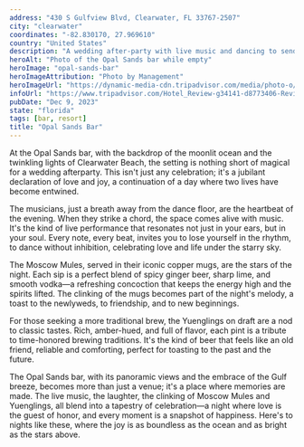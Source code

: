 ```yaml
---
address: "430 S Gulfview Blvd, Clearwater, FL 33767-2507"
city: "clearwater"
coordinates: "-82.830170, 27.969610"
country: "United States"
description: "A wedding after-party with live music and dancing to send off the newlyweds"
heroAlt: "Photo of the Opal Sands bar while empty"
heroImage: "opal-sands-bar"
heroImageAttribution: "Photo by Management"
heroImageUrl: "https://dynamic-media-cdn.tripadvisor.com/media/photo-o/12/67/09/db/opal-sands-resort.jpg?w=2000&h=-1&s=1"
infoUrl: "https://www.tripadvisor.com/Hotel_Review-g34141-d8773406-Reviews-Opal_Sands_Resort_Spa-Clearwater_Florida.html"
pubDate: "Dec 9, 2023"
state: "florida"
tags: [bar, resort]
title: "Opal Sands Bar"
---
```


At the Opal Sands bar, with the backdrop of the moonlit ocean and the twinkling lights of Clearwater Beach, the setting is nothing short of magical for a wedding afterparty. This isn't just any celebration; it's a jubilant declaration of love and joy, a continuation of a day where two lives have become entwined.

The musicians, just a breath away from the dance floor, are the heartbeat of the evening. When they strike a chord, the space comes alive with music. It's the kind of live performance that resonates not just in your ears, but in your soul. Every note, every beat, invites you to lose yourself in the rhythm, to dance without inhibition, celebrating love and life under the starry sky.

The Moscow Mules, served in their iconic copper mugs, are the stars of the night. Each sip is a perfect blend of spicy ginger beer, sharp lime, and smooth vodka—a refreshing concoction that keeps the energy high and the spirits lifted. The clinking of the mugs becomes part of the night's melody, a toast to the newlyweds, to friendship, and to new beginnings.

For those seeking a more traditional brew, the Yuenglings on draft are a nod to classic tastes. Rich, amber-hued, and full of flavor, each pint is a tribute to time-honored brewing traditions. It's the kind of beer that feels like an old friend, reliable and comforting, perfect for toasting to the past and the future.

The Opal Sands bar, with its panoramic views and the embrace of the Gulf breeze, becomes more than just a venue; it's a place where memories are made. The live music, the laughter, the clinking of Moscow Mules and Yuenglings, all blend into a tapestry of celebration—a night where love is the guest of honor, and every moment is a snapshot of happiness. Here's to nights like these, where the joy is as boundless as the ocean and as bright as the stars above.

